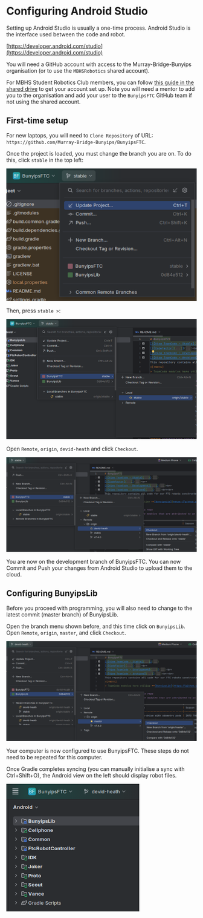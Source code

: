 # Configuring Android Studio
Setting up Android Studio is usually a one-time process. Android Studio is the interface used between the code and robot.

[https://developer.android.com/studio](https://developer.android.com/studio)

You will need a GitHub account with access to the Murray-Bridge-Bunyips organisation (or to use the `MBHSRobotics` shared account).

For MBHS Student Robotics Club members, you can follow [this guide in the shared drive](https://docs.google.com/document/d/18iZ2eS7Tr0e4pBBBeyeKwgJa_2NdkLZIelezqBSOWug/edit?usp=sharing) to get your account set up. Note you will need a mentor to add you to the organisation
and add your user to the `BunyipsFTC` GitHub team if not using the shared account.

## First-time setup
For new laptops, you will need to `Clone Repository` of URL: `https://github.com/Murray-Bridge-Bunyips/BunyipsFTC`.

Once the project is loaded, you must change the branch you are on. To do this, click `stable` in the top left:

![](./stable.png)

Then, press `stable >`:

![](./stable2.png)

Open `Remote`, `origin`, `devid-heath` and click `Checkout`.

![](./devid.png)

You are now on the development branch of BunyipsFTC. You can now Commit and Push your changes from Android Studio to upload them to the cloud.

## Configuring BunyipsLib
Before you proceed with programming, you will also need to change to the latest commit (master branch) of BunyipsLib.

Open the branch menu shown before, and this time click on `BunyipsLib`. Open `Remote`, `origin`, `master`, and click `Checkout`.

![](./bunyipslib.png)

Your computer is now configured to use BunyipsFTC. These steps do not need to be repeated for this computer.

Once Gradle completes syncing (you can manually initialise a sync with Ctrl+Shift+O), the Android view on the left should display robot files.

![](./done.png)